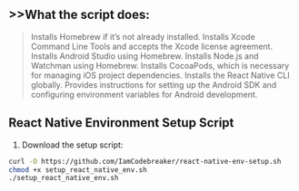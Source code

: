 ## >>**What the script does:**
>Installs Homebrew if it’s not already installed.
>Installs Xcode Command Line Tools and accepts the Xcode license agreement.
>Installs Android Studio using Homebrew.
>Installs Node.js and Watchman using Homebrew.
>Installs CocoaPods, which is necessary for managing iOS project dependencies.
>Installs the React Native CLI globally.
>Provides instructions for setting up the Android SDK and configuring environment variables for Android development.
>
## React Native Environment Setup Script

1. Download the setup script:

```bash
curl -O https://github.com/IamCodebreaker/react-native-env-setup.sh
chmod +x setup_react_native_env.sh
./setup_react_native_env.sh

